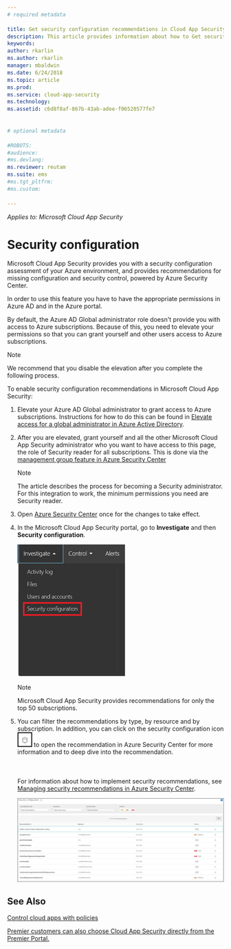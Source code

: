 ```yaml
---
# required metadata

title: Get security configuration recommendations in Cloud App Security | Microsoft Docs
description: This article provides information about how to Get security configuration recommendations in Cloud App Security by integrating with Azure Security Center.
keywords:
author: rkarlin
ms.author: rkarlin
manager: mbaldwin
ms.date: 6/24/2018
ms.topic: article
ms.prod:
ms.service: cloud-app-security
ms.technology:
ms.assetid: c6d8f8af-867b-43ab-adee-f06520577fe7


# optional metadata

#ROBOTS:
#audience:
#ms.devlang:
ms.reviewer: reutam
ms.suite: ems
#ms.tgt_pltfrm:
#ms.custom:

---
```



*Applies to: Microsoft Cloud App Security*


# Security configuration

Microsoft Cloud App Security provides you with a security configuration assessment of your Azure environment, and provides recommendations for missing configuration and security control, powered by Azure Security Center. 

In order to use this feature you have to have the appropriate permissions in Azure AD and in the Azure portal.
 
By default, the Azure AD Global administrator role doesn't provide you with access to Azure subscriptions. Because of this, you need to elevate your permissions so that you can grant yourself and other users access to Azure subscriptions. 

> [!NOTE]
> We recommend that you disable the elevation after you complete the following process.

To enable security configuration recommendations in Microsoft Cloud App Security:

1. Elevate your Azure AD Global administrator to grant access to Azure subscriptions. Instructions for how to do this can be found in [Elevate access for a global administrator in Azure Active Directory](https://docs.microsoft.com/azure/role-based-access-control/elevate-access-global-admin). 

2. After you are elevated, grant yourself and all the other Microsoft Cloud App Security administrator who you want to have access to this page, the role of Security reader for all subscriptions. This is done via the [management group feature in Azure Security Center](https://docs.microsoft.com/azure/security-center/security-center-azure-policy#management-groups) 

   > [!NOTE]
   > The article describes the process for becoming a Security administrator. For this integration to work, the minimum permissions you need are Security reader.

3. Open [Azure Security Center](https://ms.portal.azure.com/#blade/Microsoft_Azure_Security/SecurityMenuBlade/0) once for the changes to take effect.

4. In the Microsoft Cloud App Security portal, go to **Investigate** and then **Security configuration**. 

   ![security configuration menu](./media/security-configuration-menu.png)

   > [!NOTE]
   > Microsoft Cloud App Security provides recommendations for only the top 50 subscriptions.

5. You can filter the recommendations by type, by resource and by subscription. In addition, you can click on the security configuration icon ![ASC icon](./media/asc-icon.png) to open the recommendation in Azure Security Center for more information and to deep dive into the recommendation. <br></br><br></br>For information about how to implement security recommendations, see [Managing security recommendations in Azure Security Center](https://docs.microsoft.com/azure/security-center/security-center-recommendations).

 
   ![security configuration](./media/security-configuration.png)

 

## See Also  
[Control cloud apps with policies](control-cloud-apps-with-policies.md)   

[Premier customers can also choose Cloud App Security directly from the Premier Portal.](https://premier.microsoft.com/)  
  
